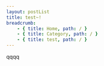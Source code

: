 ```yaml
---
layout: postList
title: test~!
breadcrumb:
    - { title: Home, path: / }
    - { title: Category, path: / }
    - { title: test, path: / }
---
```


qqqq